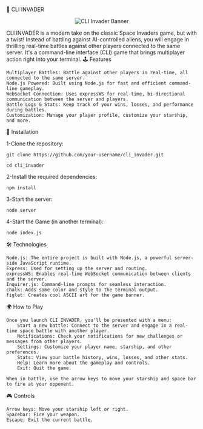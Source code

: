 🚀 CLI INVADER
<p align="center"> <img src="https://your-image-url.com" alt="CLI Invader Banner" /> </p>

CLI INVADER is a modern take on the classic Space Invaders game, but with a twist! Instead of battling against AI-controlled aliens, you will engage in thrilling real-time battles against other players connected to the same server. It's a command-line interface (CLI) game that brings multiplayer action right into your terminal.
🕹️ Features

    Multiplayer Battles: Battle against other players in real-time, all connected to the same server.
    Node.js Powered: Built using Node.js for fast and efficient command-line gameplay.
    WebSocket Connection: Uses expressWS for real-time, bi-directional communication between the server and players.
    Battle Logs & Stats: Keep track of your wins, losses, and performance during battles.
    Customization: Manage your player profile, customize your starship, and more.

🚧 Installation

1-Clone the repository:

  ```
  git clone https://github.com/your-username/cli_invader.git

  cd cli_invader
  ```

2-Install the required dependencies:

    npm install

3-Start the server:

    node server

4-Start the Game (in another terminal):

    node index.js

🛠️ Technologies

    Node.js: The entire project is built with Node.js, a powerful server-side JavaScript runtime.
    Express: Used for setting up the server and routing.
    expressWS: Enables real-time WebSocket communication between clients and the server.
    Inquirer.js: Command-line prompts for seamless interaction.
    chalk: Adds some color and style to the terminal output.
    figlet: Creates cool ASCII art for the game banner.

🌍 How to Play

    Once you launch CLI INVADER, you'll be presented with a menu:
        Start a new battle: Connect to the server and engage in a real-time space battle with another player.
        Notifications: Check your notifications for new challenges or messages from other players.
        Settings: Customize your player name, starship, and other preferences.
        Stats: View your battle history, wins, losses, and other stats.
        Help: Learn more about the gameplay and controls.
        Exit: Quit the game.

    When in battle, use the arrow keys to move your starship and space bar to fire at your opponent.

🎮 Controls

    Arrow keys: Move your starship left or right.
    Spacebar: Fire your weapon.
    Escape: Exit the current battle.
